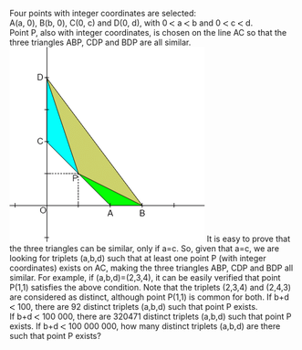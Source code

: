   Four points with integer coordinates are selected:<br />A(a,&nbsp;0), B(b,&nbsp;0), C(0,&nbsp;c) and D(0,&nbsp;d),   with 0&nbsp;<img src='images/symbol_lt.gif' width='10' height='10' alt='&lt;' border='0' style='vertical-align:middle;' />&nbsp;a&nbsp;<img src='images/symbol_lt.gif' width='10' height='10' alt='&lt;' border='0' style='vertical-align:middle;' />&nbsp;b and 0&nbsp;<img src='images/symbol_lt.gif' width='10' height='10' alt='&lt;' border='0' style='vertical-align:middle;' />&nbsp;c&nbsp;<img src='images/symbol_lt.gif' width='10' height='10' alt='&lt;' border='0' style='vertical-align:middle;' />&nbsp;d.<br />  Point P, also with integer coordinates, is chosen on the line AC so that the three triangles ABP, CDP and BDP are all similar.  <img src="project/images/p_299_ThreeSimTri.gif" />  It is easy to prove that the three triangles can be similar, only if a=c.    So, given that a=c, we are looking for triplets (a,b,d) such that at least one point P (with integer coordinates) exists on AC, making the three triangles ABP, CDP and BDP all similar.    For example, if (a,b,d)=(2,3,4), it can be easily verified that point P(1,1) satisfies the above condition.   Note that the triplets (2,3,4) and (2,4,3) are considered as distinct, although point P(1,1) is common for both.    If b+d&nbsp;<img src='images/symbol_lt.gif' width='10' height='10' alt='&lt;' border='0' style='vertical-align:middle;' />&nbsp;100, there are 92 distinct triplets (a,b,d) such that point P exists.<br />  If b+d&nbsp;<img src='images/symbol_lt.gif' width='10' height='10' alt='&lt;' border='0' style='vertical-align:middle;' />&nbsp;100 000, there are 320471 distinct triplets (a,b,d) such that point P exists.  If b+d&nbsp;<img src='images/symbol_lt.gif' width='10' height='10' alt='&lt;' border='0' style='vertical-align:middle;' />&nbsp;100 000 000, how many distinct triplets (a,b,d) are there such that point P exists?  